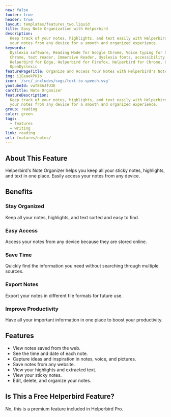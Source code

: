 ```yaml
---
new: false
footer: true
header: true
layout: templates/features_two.liquid
title: Easy Note Organization with Helperbird
description:
  Keep track of your notes, highlights, and text easily with Helperbird's Note Organizer. Access
  your notes from any device for a smooth and organized experience.
keywords:
  Dyslexia software, Reading Mode for Google Chrome, Voice typing for Chrome, Text to speech for
  Chrome, text reader, Immersive Reader, dyslexia fonts, accessibility software, dyslexia software,
  Helperbird for Edge, Helperbird for Firefox, Helperbird for Chrome, Opendyslexic for Chrome,
  OpenDyslexic
featurePageTitle: Organize and Access Your Notes with Helperbird's Note Organizer
img: i1EeaekPHIo
icon: '/src/_includes/svgs/text-to-speech.svg'
youtubeId: vwT8SAJfU3E
cardTitle: Note Organizer
featureDescription:
  Keep track of your notes, highlights, and text easily with Helperbird's Note Organizer. Access
  your notes from any device for a smooth and organized experience.
group: reading
color: green
tags:
  - features
  - writing
link: reading
url: features/notes/
---
```


## About This Feature

Helperbird's Note Organizer helps you keep all your sticky notes, highlights, and text in one place.
Easily access your notes from any device.

## Benefits

### Stay Organized

Keep all your notes, highlights, and text sorted and easy to find.

### Easy Access

Access your notes from any device because they are stored online.

### Save Time

Quickly find the information you need without searching through multiple sources.

### Export Notes

Export your notes in different file formats for future use.

### Improve Productivity

Have all your important information in one place to boost your productivity.

## Features

- View notes saved from the web.
- See the time and date of each note.
- Capture ideas and inspiration in notes, voice, and pictures.
- Save notes from any website.
- View your highlights and extracted text.
- View your sticky notes.
- Edit, delete, and organize your notes.

## Is This a Free Helperbird Feature?

No, this is a premium feature included in Helperbird Pro.
